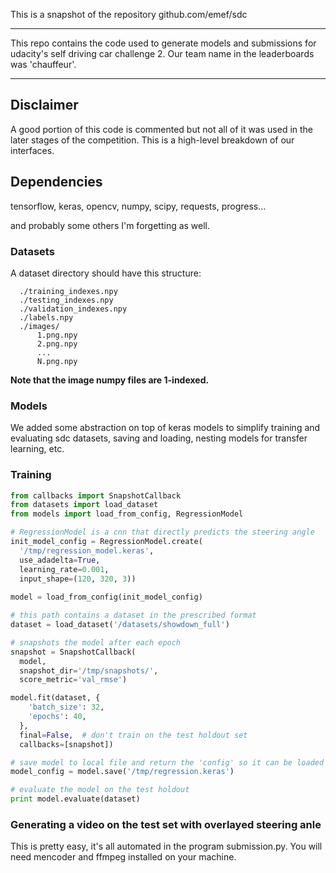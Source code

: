 <!--
 * @Author: Shuai Wang
 * @Github: https://github.com/wsustcid
 * @Version: 1.0.0
 * @Date: 1970-01-01 08:00:00
 * @LastEditTime: 2020-05-30 20:49:56
 * @Description:  
--> 
This is a snapshot of the repository github.com/emef/sdc

-----

This repo contains the code used to generate models and submissions
for udacity's self driving car challenge 2. Our team name in the
leaderboards was 'chauffeur'.

-----

## Disclaimer

A good portion of this code is commented but not all of it was used in
the later stages of the competition. This is a high-level breakdown of
our interfaces.

## Dependencies

tensorflow, keras, opencv, numpy, scipy, requests, progress...

and probably some others I'm forgetting as well.

### Datasets

A dataset directory should have this structure:

```
  ./training_indexes.npy
  ./testing_indexes.npy
  ./validation_indexes.npy
  ./labels.npy
  ./images/
      1.png.npy
      2.png.npy
      ...
      N.png.npy
```

**Note that the image numpy files are 1-indexed.**

### Models
We added some abstraction on top of keras models to simplify training
and evaluating sdc datasets, saving and loading, nesting models for
transfer learning, etc.

### Training

```python
from callbacks import SnapshotCallback
from datasets import load_dataset
from models import load_from_config, RegressionModel

# RegressionModel is a cnn that directly predicts the steering angle
init_model_config = RegressionModel.create(
  '/tmp/regression_model.keras',
  use_adadelta=True,
  learning_rate=0.001,
  input_shape=(120, 320, 3))
  
model = load_from_config(init_model_config)

# this path contains a dataset in the prescribed format
dataset = load_dataset('/datasets/showdown_full')

# snapshots the model after each epoch
snapshot = SnapshotCallback(
  model,
  snapshot_dir='/tmp/snapshots/',
  score_metric='val_rmse')

model.fit(dataset, {
    'batch_size': 32,
    'epochs': 40,
  },
  final=False,  # don't train on the test holdout set
  callbacks=[snapshot])

# save model to local file and return the 'config' so it can be loaded
model_config = model.save('/tmp/regression.keras')

# evaluate the model on the test holdout
print model.evaluate(dataset)
```

### Generating a video on the test set with overlayed steering anle

This is pretty easy, it's all automated in the program
submission.py. You will need mencoder and ffmpeg installed on your
machine.